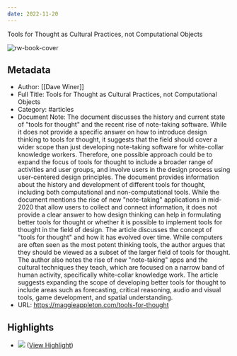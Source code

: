 ```yaml
---
date: 2022-11-20
---
```

Tools for Thought as Cultural Practices, not Computational Objects

![rw-book-cover](https://maggieappleton.com/images/og/476653c3bac2e76aba069e20fc645cf0.png)

## Metadata
- Author: [[Dave Winer]]
- Full Title: Tools for Thought as Cultural Practices, not Computational Objects
- Category: #articles
- Document Note: The document discusses the history and current state of "tools for thought" and the recent rise of note-taking software. While it does not provide a specific answer on how to introduce design thinking to tools for thought, it suggests that the field should cover a wider scope than just developing note-taking software for white-collar knowledge workers. Therefore, one possible approach could be to expand the focus of tools for thought to include a broader range of activities and user groups, and involve users in the design process using user-centered design principles.
   The document provides information about the history and development of different tools for thought, including both computational and non-computational tools. While the document mentions the rise of new "note-taking" applications in mid-2020 that allow users to collect and connect information, it does not provide a clear answer to how design thinking can help in formulating better tools for thought or whether it is possible to implement tools for thought in the field of design.
   The article discusses the concept of "tools for thought" and how it has evolved over time. While computers are often seen as the most potent thinking tools, the author argues that they should be viewed as a subset of the larger field of tools for thought. The author also notes the rise of new "note-taking" apps and the cultural techniques they teach, which are focused on a narrow band of human activity, specifically white-collar knowledge work. The article suggests expanding the scope of developing better tools for thought to include areas such as forecasting, critical reasoning, audio and visual tools, game development, and spatial understanding.
- URL: https://maggieappleton.com/tools-for-thought

## Highlights
- ![](https://res.cloudinary.com/dg3gyk0gu/image/upload/c_scale,w_960/v1589545798/maggieappleton.com/notes/memex.jpg) ([View Highlight](https://read.readwise.io/read/01h2qc8bj6kcwd5qk8mc0b5da6))
